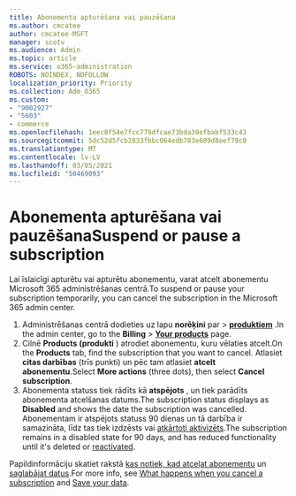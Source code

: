 ```yaml
---
title: Abonementa apturēšana vai pauzēšana
ms.author: cmcatee
author: cmcatee-MSFT
manager: scotv
ms.audience: Admin
ms.topic: article
ms.service: o365-administration
ROBOTS: NOINDEX, NOFOLLOW
localization_priority: Priority
ms.collection: Adm_O365
ms.custom:
- "9002927"
- "5603"
- commerce
ms.openlocfilehash: 1eec8f54e7fcc779dfcae73bda39efbabf533c43
ms.sourcegitcommit: 5dc52d5fcb2833fbbc064edb783e609d8eef79c0
ms.translationtype: MT
ms.contentlocale: lv-LV
ms.lasthandoff: 03/05/2021
ms.locfileid: "50469093"
---
```

# <a name="suspend-or-pause-a-subscription"></a><span data-ttu-id="2be75-102">Abonementa apturēšana vai pauzēšana</span><span class="sxs-lookup"><span data-stu-id="2be75-102">Suspend or pause a subscription</span></span>

<span data-ttu-id="2be75-103">Lai īslaicīgi apturētu vai apturētu abonementu, varat atcelt abonementu Microsoft 365 administrēšanas centrā.</span><span class="sxs-lookup"><span data-stu-id="2be75-103">To suspend or pause your subscription temporarily, you can cancel the subscription in the Microsoft 365 admin center.</span></span>

1. <span data-ttu-id="2be75-104">Administrēšanas centrā dodieties uz lapu **norēķini** par  >  **[produktiem](https://go.microsoft.com/fwlink/p/?linkid=842054)** .</span><span class="sxs-lookup"><span data-stu-id="2be75-104">In the admin center, go to the **Billing** > **[Your products](https://go.microsoft.com/fwlink/p/?linkid=842054)** page.</span></span>
2. <span data-ttu-id="2be75-105">Cilnē **Products (produkti** ) atrodiet abonementu, kuru vēlaties atcelt.</span><span class="sxs-lookup"><span data-stu-id="2be75-105">On the **Products** tab, find the subscription that you want to cancel.</span></span> <span data-ttu-id="2be75-106">Atlasiet **citas darbības** (trīs punkti) un pēc tam atlasiet **atcelt abonementu**.</span><span class="sxs-lookup"><span data-stu-id="2be75-106">Select **More actions** (three dots), then select **Cancel subscription**.</span></span>
3. <span data-ttu-id="2be75-107">Abonementa statuss tiek rādīts kā **atspējots** , un tiek parādīts abonementa atcelšanas datums.</span><span class="sxs-lookup"><span data-stu-id="2be75-107">The subscription status displays as **Disabled** and shows the date the subscription was cancelled.</span></span> <span data-ttu-id="2be75-108">Abonementam ir atspējots statuss 90 dienas un tā darbība ir samazināta, līdz tas tiek izdzēsts vai [atkārtoti aktivizēts](https://docs.microsoft.com/microsoft-365/commerce/subscriptions/reactivate-your-subscription).</span><span class="sxs-lookup"><span data-stu-id="2be75-108">The subscription remains in a disabled state for 90 days, and has reduced functionality until it's deleted or [reactivated](https://docs.microsoft.com/microsoft-365/commerce/subscriptions/reactivate-your-subscription).</span></span>

<span data-ttu-id="2be75-109">Papildinformāciju skatiet rakstā [kas notiek, kad atceļat abonementu](https://docs.microsoft.com/microsoft-365/commerce/subscriptions/cancel-your-subscription#what-happens-when-you-cancel-a-subscription) un [saglabājat datus](https://docs.microsoft.com/microsoft-365/commerce/subscriptions/cancel-your-subscription#save-your-data).</span><span class="sxs-lookup"><span data-stu-id="2be75-109">For more info, see [What happens when you cancel a subscription](https://docs.microsoft.com/microsoft-365/commerce/subscriptions/cancel-your-subscription#what-happens-when-you-cancel-a-subscription) and [Save your data](https://docs.microsoft.com/microsoft-365/commerce/subscriptions/cancel-your-subscription#save-your-data).</span></span>
